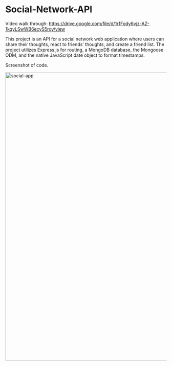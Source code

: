 # Social-Network-API


Video walk through: https://drive.google.com/file/d/1r1Fody6vjz-AZ-1kqyLSwWB6ecyS5roy/view

This project is an API for a social network web application where users can share their thoughts, react to friends’ thoughts, and create a friend list. The project utilizes Express.js for routing, a MongoDB database, the Mongoose ODM, and the native JavaScript date object to format timestamps. 


Screenshot of code.

<img width="903" alt="social-app" src="https://user-images.githubusercontent.com/104395889/198694394-11dbdc97-3f21-43c8-82be-92f6f4ef2fe9.png">
